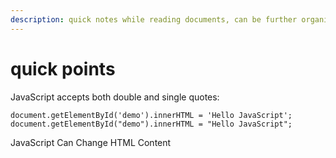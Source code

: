 ```yaml
---
description: quick notes while reading documents, can be further organized
---
```


# quick points

JavaScript accepts both double and single quotes:

```
document.getElementById('demo').innerHTML = 'Hello JavaScript'; 
document.getElementById("demo").innerHTML = "Hello JavaScript"; 
```

JavaScript Can Change HTML Content

